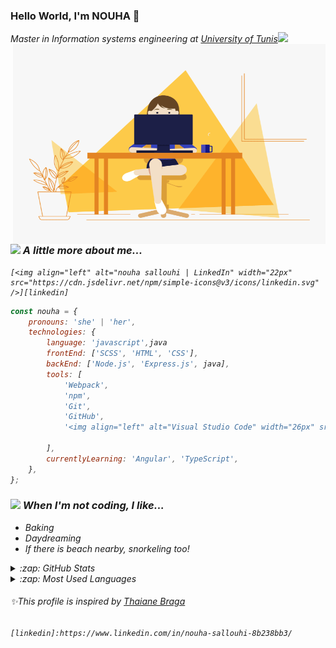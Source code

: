 ### Hello World, I'm NOUHA  👋

<p><em>Master in Information systems engineering at <a href="http://www.http://www.fsegt.rnu.tn/">University of Tunis</a><img src="https://media.giphy.com/media/fYSnHlufseco8Fh93Z/giphy.gif" width="30"></br>

<img align="right" alt="GIF" src="https://github.com/NouhaSallouhi/NouhaSallouhi/blob/main/coderGirl.gif?raw=true" width="500" height="320" />

<!--
**NouhaSallouhi/NouhaSallouhi** is a ✨ _special_ ✨ repository because its `README.md` (this file) appears on your GitHub profile.

Here are some ideas to get you started:

- 🌱 I’m currently learning Angular
- 👯 I’m looking to collaborate on ...
- 🤔 I’m looking for help with ...
- 💬 Ask me about: anything related to programming
- 📫 How to reach me: LinkedIn/Facebook
- 😄 Pronouns: She/her
- ⚡ Fun fact: ...
-->

### <img src="https://media.giphy.com/media/j0MktH0wmO0U4XVUAx/giphy.gif" width="50"> A little more about me...
	
	

 
	[<img align="left" alt="nouha sallouhi | LinkedIn" width="22px" src="https://cdn.jsdelivr.net/npm/simple-icons@v3/icons/linkedin.svg" />][linkedin]



```javascript
const nouha = {
	pronouns: 'she' | 'her',
	technologies: {
		language: 'javascript',java
		frontEnd: ['SCSS', 'HTML', 'CSS'],
		backEnd: ['Node.js', 'Express.js', java],
		tools: [
			'Webpack',
			'npm',
			'Git',
			'GitHub',
			'<img align="left" alt="Visual Studio Code" width="26px" src="https://raw.githubusercontent.com/github/explore/80688e429a7d4ef2fca1e82350fe8e3517d3494d/topics/visual-studio-code/visual-studio-code.png" />[youtube]',
			
		],
		currentlyLearning: 'Angular', 'TypeScript', 
	},
};
```
### <img src="https://media.giphy.com/media/YLxkiyH7rXlnZwPk7E/giphy.gif" width="50"> When I'm not coding, I like...

-   Baking
-   Daydreaming
-   If there is beach nearby, snorkeling too!
<details>
  <summary>:zap: GitHub Stats</summary>

  <img align="left" alt="Nouha's GitHub Stats" src="https://github-readme-stats.vercel.app/api?username=nouhasallouhi" />

</details>

<details>
  <summary>:zap: Most Used Languages</summary>

<img align="left" alt="Anna's GitHub Top Languages" src="https://github-readme-stats.vercel.app/api/top-langs/?username=nouhasallouhi" />

</details>

###### ✨This profile is inspired by [Thaiane Braga](https://github.com/Thaiane)
	
	[linkedin]:https://www.linkedin.com/in/nouha-sallouhi-8b238bb3/
